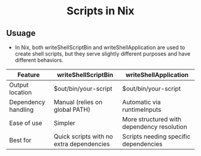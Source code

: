 <h1 style="text-align:center;"> Scripts in Nix</p>

## Usuage
* In Nix, both writeShellScriptBin and writeShellApplication are used to create shell scripts, but they serve slightly different purposes and have different behaviors.

| Feature | writeShellScriptBin | writeShellApplication |
| ------- | ------------------- | --------------------- |
| Output location |  $out/bin/your-script | $out/bin/your-script |
| Dependency handling | Manual (relies on global PATH) | Automatic via runtimeInputs|
| Ease of use | Simpler | More structured with dependency resolution|
| Best for | Quick scripts with no extra dependencies | Scripts needing specific dependencies|